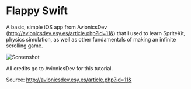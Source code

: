 # Flappy Swift

A basic, simple iOS app from AvionicsDev (http://avionicsdev.esy.es/article.php?id=11&) that I used to learn SpriteKit, physics simulation, as well as other fundamentals of making an infinite scrolling game.

![Screenshot](http://i.imgur.com/RK5EAWEl.png)

All credits go to AvionicsDev for this tutorial.

Source: http://avionicsdev.esy.es/article.php?id=11&
